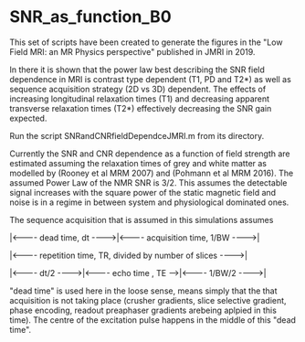 # SNR_as_function_B0
This set of scripts have been created to generate the figures in the "Low Field MRI: an MR Physics perspective" published in JMRI in 2019.

In there it is shown that the power law best describing the SNR field dependence in MRI is contrast type dependent (T1, PD and T2*) as well as sequence acquisition strategy (2D vs 3D) dependent. The effects of increasing longitudinal relaxation times (T1) and decreasing apparent transverse relaxation times (T2*) effectively decreasing the SNR gain expected.

Run the script SNRandCNRfieldDependceJMRI.m from its directory.

Currently the SNR and CNR dependence as a function of field strength are estimated assuming the relaxation times of grey and white matter as modelled by (Rooney et al MRM 2007) and (Pohmann et al MRM 2016).
The assumed Power Law of the NMR SNR is 3/2. This assumes the detectable signal increases with the square power of the static magnetic field and noise is in a regime in between system and physiological dominated ones.


The sequence acquisition that is assumed in this simulations assumes

|<----    dead time, dt    ---->|<----    acquisition time,  1/BW    ---->|

|<----    repetition time, TR, divided by number of slices           ---->|

|<----  dt/2 ---->|<----    echo time , TE      -->|<----   1/BW/2   ---->|

"dead time" is used here in the loose sense, means simply that the that acquisition is not taking place (crusher gradients, slice selective gradient, phase encoding, readout preaphaser gradients arebeing  aplpied in this time). The centre of the excitation pulse happens in the middle of this "dead time".  

